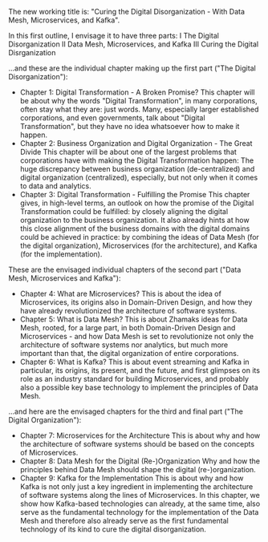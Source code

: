 The new working title is: "Curing the Digital Disorganization - With Data Mesh, Microservices, and Kafka".
 
In this first outline, I envisage it to have three parts:
I The Digital Disorganization
II Data Mesh, Microservices, and Kafka
III Curing the Digital Disrganization
 
...and these are the individual chapter making up the first part ("The Digital Disorganization"):
* Chapter 1: Digital Transformation - A Broken Promise?
  This chapter will be about why the words "Digital Transformation", in many corporations, often stay what they are: just words. Many, especially larger established corporations, and even governments, talk about "Digital Transformation", but they have no idea whatsoever how to make it happen.
* Chapter 2: Business Organization and Digital Organization - The Great Divide
  This chapter will be about one of the largest problems that corporations have with making the Digital Transformation happen: The huge discrepancy between business organization (de-centralized) and digital organization (centralized), especially, but not only when it comes to data and analytics.
* Chapter 3: Digital Transformation - Fulfilling the Promise
  This chapter gives, in high-level terms, an outlook on how the promise of the Digital Transformation could be fulfilled: by closely aligning the digital organization to the business organization. It also already hints at how this close alignment of the business domains with the digital domains could be achieved in practice: by combining the ideas of Data Mesh (for the digital organization), Microservices (for the architecture), and Kafka (for the implementation).

These are the envisaged individual chapters of the second part ("Data Mesh, Microservices and Kafka"):
* Chapter 4: What are Microservices?
  This is about the idea of Microservices, its origins also in Domain-Driven Design, and how they have already revolutionized the architecture of software systems.
* Chapter 5: What is Data Mesh?
  This is about Zhamaks ideas for Data Mesh, rooted, for a large part, in both Domain-Driven Design and Microservices - and how Data Mesh is set to revolutionize not only the architecture of software systems nor analytics, but much more important than that, the digital organization of entire corporations.
* Chapter 6: What is Kafka?
  This is about event streaming and Kafka in particular, its origins, its present, and the future, and first glimpses on its role as an industry standard for building Microservices, and probably also a possible key base technology to implement the principles of Data Mesh.

...and here are the envisaged chapters for the third and final part ("The Digital Organization"):
* Chapter 7: Microservices for the Architecture
  This is about why and how the architecture of software systems should be based on the concepts of Microservices.
* Chapter 8: Data Mesh for the Digital (Re-)Organization
  Why and how the principles behind Data Mesh should shape the digital (re-)organization.
* Chapter 9: Kafka for the Implementation
  This is about why and how Kafka is not only just a key ingredient in implementing the architecture of software systems along the lines of Microservices. In this chapter, we show how Kafka-based technologies can already, at the same time, also serve as the fundamental technology for the implementation of the Data Mesh and therefore also already serve as the first fundamental technology of its kind to cure the digital disorganization.
